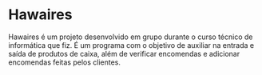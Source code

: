 # Hawaires

Hawaires é um projeto desenvolvido em grupo durante o curso técnico de informática que fiz. 
É um programa com o objetivo de auxiliar na entrada e saída de produtos de caixa, além de verificar encomendas e adicionar encomendas feitas pelos clientes.
